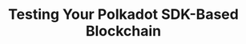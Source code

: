 ---
title: Testing Your Polkadot SDK-Based Blockchain
description: TODO
hide: 
    - feedback
template: subsection-index-page.html
---